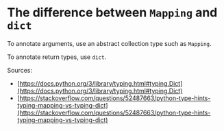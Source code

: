 # The difference between `Mapping` and `dict`

To annotate arguments, use an abstract collection type such as `Mapping`.

To annotate return types, use `dict`.

Sources:
- [https://docs.python.org/3/library/typing.html#typing.Dict](https://docs.python.org/3/library/typing.html#typing.Dict)
- [https://stackoverflow.com/questions/52487663/python-type-hints-typing-mapping-vs-typing-dict](https://stackoverflow.com/questions/52487663/python-type-hints-typing-mapping-vs-typing-dict)
